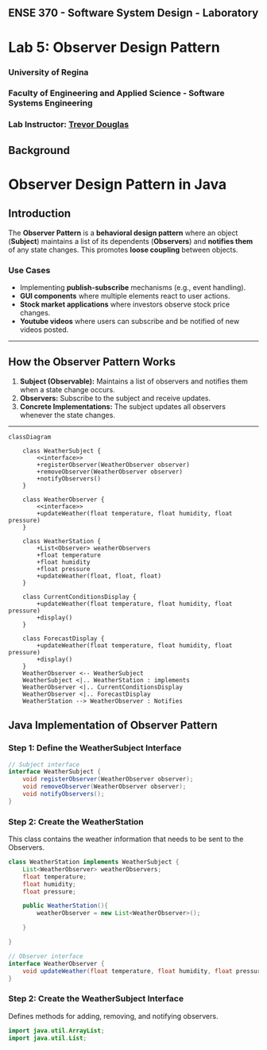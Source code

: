 ## ENSE 370 - Software System Design - Laboratory

# Lab 5: Observer Design Pattern
### University of Regina
### Faculty of Engineering and Applied Science - Software Systems Engineering

### Lab Instructor: [Trevor Douglas](mailto:trevor.douglas@uregina.ca)

## Background
# Observer Design Pattern in Java

## Introduction  
The **Observer Pattern** is a **behavioral design pattern** where an object (**Subject**) maintains a list of its dependents (**Observers**) and **notifies them** of any state changes. This promotes **loose coupling** between objects.  

### **Use Cases**  
- Implementing **publish-subscribe** mechanisms (e.g., event handling).  
- **GUI components** where multiple elements react to user actions.  
- **Stock market applications** where investors observe stock price changes.  
- **Youtube videos** where users can subscribe and be notified of new videos posted.

---

## **How the Observer Pattern Works**  
1. **Subject (Observable):** Maintains a list of observers and notifies them when a state change occurs.  
2. **Observers:** Subscribe to the subject and receive updates.  
3. **Concrete Implementations:** The subject updates all observers whenever the state changes.  

---
```mermaid
classDiagram 
    
    class WeatherSubject {
        <<interface>>
        +registerObserver(WeatherObserver observer)
        +removeObserver(WeatherObserver observer)
        +notifyObservers()
    }

    class WeatherObserver {
        <<interface>>
        +updateWeather(float temperature, float humidity, float pressure)
    }

    class WeatherStation {
        +List<Observer> weatherObservers
        +float temperature
        +float humidity
        +float pressure
        +updateWeather(float, float, float)
    }

    class CurrentConditionsDisplay {
        +updateWeather(float temperature, float humidity, float pressure)
        +display()
    }

    class ForecastDisplay {
        +updateWeather(float temperature, float humidity, float pressure)
        +display()
    }
    WeatherObserver <-- WeatherSubject
    WeatherSubject <|.. WeatherStation : implements
    WeatherObserver <|.. CurrentConditionsDisplay
    WeatherObserver <|.. ForecastDisplay
    WeatherStation --> WeatherObserver : Notifies

```
## **Java Implementation of Observer Pattern**  

### **Step 1: Define the WeatherSubject Interface**   

```java
// Subject interface
interface WeatherSubject {
    void registerObserver(WeatherObserver observer);
    void removeObserver(WeatherObserver observer);
    void notifyObservers();
}
```

### **Step 2: Create the WeatherStation**
This class contains the weather information that needs to be sent to the Observers.

```java
class WeatherStation implements WeatherSubject {
    List<WeatherObserver> weatherObservers;
    float temperature;
    float humidity;
    float pressure;

    public WeatherStation(){
        weatherObserver = new List<WeatherObserver>();

    }

}

```
```java
// Observer interface
interface WeatherObserver {
    void updateWeather(float temperature, float humidity, float pressure);
}
```

### **Step 2: Create the WeatherSubject Interface**
Defines methods for adding, removing, and notifying observers.

```java
import java.util.ArrayList;
import java.util.List;

```